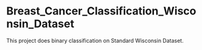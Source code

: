 # Breast_Cancer_Classification_Wisconsin_Dataset
This project does binary classification on Standard Wisconsin Dataset.
